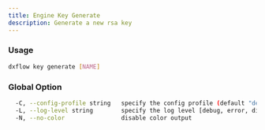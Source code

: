 ```yaml
---
title: Engine Key Generate 
description: Generate a new rsa key
---
```


### Usage

```bash
dxflow key generate [NAME]
```

### Global Option

```bash
  -C, --config-profile string   specify the config profile (default "default")
  -L, --log-level string        specify the log level [debug, error, disabled] (default "disabled")
  -N, --no-color                disable color output
```

